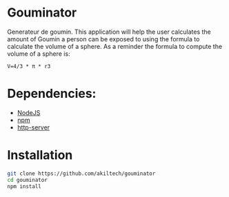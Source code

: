 # Gouminator

Generateur de goumin.
This application will help the user calculates the amount of Goumin a person can be exposed to using the formula to calculate the volume of a sphere. As a reminder the formula to compute the volume of a sphere is:

```
V=4/3 * π * r3
```

# Dependencies:

* [NodeJS](https://nodejs.org/en/)
* [npm](https://nodejs.org/en/)
* [http-server](https://github.com/indexzero/http-server)

# Installation

```bash
git clone https://github.com/akiltech/gouminator
cd gouminator
npm install
```
